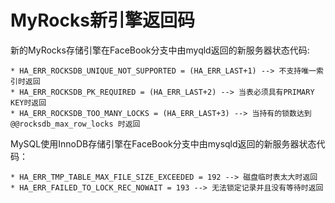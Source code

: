 # MyRocks新引擎返回码

新的MyRocks存储引擎在FaceBook分支中由myqld返回的新服务器状态代码:

    * HA_ERR_ROCKSDB_UNIQUE_NOT_SUPPORTED = (HA_ERR_LAST+1) --> 不支持唯一索引时返回
    * HA_ERR_ROCKSDB_PK_REQUIRED = (HA_ERR_LAST+2) --> 当表必须具有PRIMARY KEY时返回
    * HA_ERR_ROCKSDB_TOO_MANY_LOCKS = (HA_ERR_LAST+3) --> 当持有的锁数达到 @@rocksdb_max_row_locks 时返回
    
MySQL使用InnoDB存储引擎在FaceBook分支中由mysqld返回的新服务器状态代码：

    * HA_ERR_TMP_TABLE_MAX_FILE_SIZE_EXCEEDED = 192 --> 磁盘临时表太大时返回
    * HA_ERR_FAILED_TO_LOCK_REC_NOWAIT = 193 --> 无法锁定记录并且没有等待时返回
    

